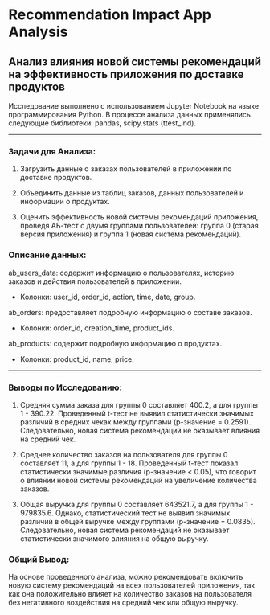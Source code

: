 # Recommendation Impact App Analysis
## Анализ влияния новой системы рекомендаций на эффективность приложения по доставке продуктов

Исследование выполнено с использованием Jupyter Notebook на языке программирования Python. В процессе анализа данных применялись следующие библиотеки: pandas, scipy.stats (ttest_ind).

--- 

### Задачи для Анализа:

1) Загрузить данные о заказах пользователей в приложении по доставке продуктов.

2) Объединить данные из таблиц заказов, данных пользователей и информации о продуктах.

3) Оценить эффективность новой системы рекомендаций приложения, проведя АБ-тест с двумя группами пользователей: группа 0 (старая версия приложения) и группа 1 (новая система рекомендаций).

### Описание данных:

ab_users_data: содержит информацию о пользователях, историю заказов и действия пользователей в приложении. 

 - Колонки: user_id, order_id, action, time, date, group.

ab_orders: предоставляет подробную информацию о составе заказов. 

 - Колонки: order_id, creation_time, product_ids.

ab_products: содержит подробную информацию о продуктах. 

 - Колонки: product_id, name, price.

---

### Выводы по Исследованию:

1) Средняя сумма заказа для группы 0 составляет 400.2, а для группы 1 - 390.22. Проведенный t-тест не выявил статистически значимых различий в средних чеках между группами (p-значение = 0.2591). Следовательно, новая система рекомендаций не оказывает влияния на средний чек.

2) Среднее количество заказов на пользователя для группы 0 составляет 11, а для группы 1 - 18. Проведенный t-тест показал статистически значимые различия (p-значение < 0.05), что говорит о влиянии новой системы рекомендаций на увеличение количества заказов.

3) Общая выручка для группы 0 составляет 643521.7, а для группы 1 - 979835.6. Однако, статистический тест не выявил значимых различий в общей выручке между группами (p-значение = 0.0835). Следовательно, новая система рекомендаций не оказывает статистически значимого влияния на общую выручку.

### Общий Вывод:

На основе проведенного анализа, можно рекомендовать включить новую систему рекомендаций на всех пользователей приложения, так как она положительно влияет на количество заказов на пользователя без негативного воздействия на средний чек или общую выручку.

